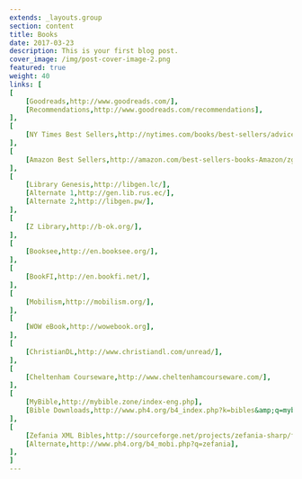 ```yaml
---
extends: _layouts.group
section: content
title: Books
date: 2017-03-23
description: This is your first blog post.
cover_image: /img/post-cover-image-2.png
featured: true
weight: 40
links: [
[
    [Goodreads,http://www.goodreads.com/],
    [Recommendations,http://www.goodreads.com/recommendations],
],
[
    [NY Times Best Sellers,http://nytimes.com/books/best-sellers/advice-how-to-and-miscellaneous/],
],
[
    [Amazon Best Sellers,http://amazon.com/best-sellers-books-Amazon/zgbs/books/ref=zg_bs_unv_b_1_12290_1],
],
[
    [Library Genesis,http://libgen.lc/],
    [Alternate 1,http://gen.lib.rus.ec/],
    [Alternate 2,http://libgen.pw/],
],
[
    [Z Library,http://b-ok.org/],
],
[
    [Booksee,http://en.booksee.org/],
],
[
    [BookFI,http://en.bookfi.net/],
],
[
    [Mobilism,http://mobilism.org/],
],
[
    [WOW eBook,http://wowebook.org],
],
[
    [ChristianDL,http://www.christiandl.com/unread/],
],
[
    [Cheltenham Courseware,http://www.cheltenhamcourseware.com/],
],
[
    [MyBible,http://mybible.zone/index-eng.php],
    [Bible Downloads,http://www.ph4.org/b4_index.php?k=bibles&amp;q=mybible],
],
[
    [Zefania XML Bibles,http://sourceforge.net/projects/zefania-sharp/files/Bibles/ENG/],
    [Alternate,http://www.ph4.org/b4_mobi.php?q=zefania],
],
]
---
```

